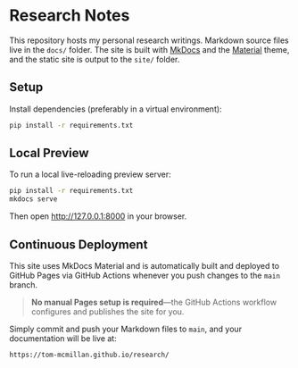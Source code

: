 # Research Notes

This repository hosts my personal research writings. Markdown source files live in the `docs/` folder. The site is built with [MkDocs](https://www.mkdocs.org/) and the [Material](https://squidfunk.github.io/mkdocs-material/) theme, and the static site is output to the `site/` folder.

## Setup

Install dependencies (preferably in a virtual environment):

```bash
pip install -r requirements.txt
```

## Local Preview

To run a local live-reloading preview server:

```bash
pip install -r requirements.txt
mkdocs serve
```

Then open <http://127.0.0.1:8000> in your browser.
## Continuous Deployment

This site uses MkDocs Material and is automatically built and deployed to GitHub Pages via GitHub Actions whenever you push changes to the `main` branch.

> **No manual Pages setup is required**—the GitHub Actions workflow configures and publishes the site for you.

Simply commit and push your Markdown files to `main`, and your documentation will be live at:

```
https://tom-mcmillan.github.io/research/
```